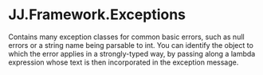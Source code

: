 ﻿# JJ.Framework.Exceptions

Contains many exception classes for common basic errors, such as null errors or a string name being parsable to int. You can identify the object to which the error applies in a strongly-typed way, by passing along a lambda expression whose text is then incorporated in the exception message.